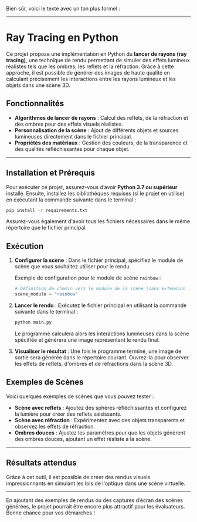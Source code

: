 Bien sûr, voici le texte avec un ton plus formel :

---

# Ray Tracing en Python

Ce projet propose une implémentation en Python du **lancer de rayons (ray tracing)**, une technique de rendu permettant de simuler des effets lumineux réalistes tels que les ombres, les reflets et la réfraction. Grâce à cette approche, il est possible de générer des images de haute qualité en calculant précisément les interactions entre les rayons lumineux et les objets dans une scène 3D.

## Fonctionnalités

- **Algorithmes de lancer de rayons** : Calcul des reflets, de la réfraction et des ombres pour des effets visuels réalistes.
- **Personnalisation de la scène** : Ajout de différents objets et sources lumineuses directement dans le fichier principal.
- **Propriétés des matériaux** : Gestion des couleurs, de la transparence et des qualités réfléchissantes pour chaque objet.

---

## Installation et Prérequis

Pour exécuter ce projet, assurez-vous d’avoir **Python 3.7 ou supérieur** installé. Ensuite, installez les bibliothèques requises (si le projet en utilise) en exécutant la commande suivante dans le terminal :

```bash
pip install -r requirements.txt
```

Assurez-vous également d'avoir tous les fichiers nécessaires dans le même répertoire que le fichier principal.

## Exécution

1. **Configurer la scène** : Dans le fichier principal, spécifiez le module de scène que vous souhaitez utiliser pour le rendu.
   
   Exemple de configuration pour le module de scène `rainbow` :
   ```python
   # Définition du chemin vers le module de la scène (sans extension .py)
   scene_module = "rainbow"
   ```

2. **Lancer le rendu** : Exécutez le fichier principal en utilisant la commande suivante dans le terminal :
   ```bash
   python main.py
   ```

   Le programme calculera alors les interactions lumineuses dans la scène spécifiée et générera une image représentant le rendu final.

3. **Visualiser le résultat** : Une fois le programme terminé, une image de sortie sera générée dans le répertoire courant. Ouvrez-la pour observer les effets de reflets, d'ombres et de réfractions dans la scène 3D.

## Exemples de Scènes

Voici quelques exemples de scènes que vous pouvez tester :

- **Scène avec reflets** : Ajoutez des sphères réfléchissantes et configurez la lumière pour créer des reflets saisissants.
- **Scène avec réfraction** : Expérimentez avec des objets transparents et observez les effets de réfraction.
- **Ombres douces** : Ajustez les paramètres pour que les objets génèrent des ombres douces, ajoutant un effet réaliste à la scène.

---

## Résultats attendus

Grâce à cet outil, il est possible de créer des rendus visuels impressionnants en simulant les lois de l'optique dans une scène virtuelle.

---

En ajoutant des exemples de rendus ou des captures d’écran des scènes générées, le projet pourrait être encore plus attractif pour les évaluateurs. Bonne chance pour vos démarches !
